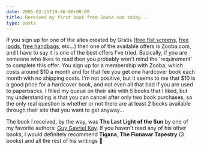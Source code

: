 ```yaml
---
date: 2005-02-25T19:46:00+00:00
title: Received my first book from Zooba.com today...
type: posts
---
```

If you sign up for one of the sites created by Gratis ([free flat screens](http://www.FreeFlatScreens.com/?r=13882371), [free ipods](http://www.freeiPods.com/?r=14756414), [free handbags](http://www.FreeHandbags.com/?r=14980492), etc...) then one of the available offers is Zooba.com, and I have to say it is one of the best offers I've tried. Basically, if you are someone who likes to read then you probably won't mind the 'requirement' to complete this offer. You sign up for a membership with Zooba, which costs around $10 a month and for that fee you get one hardcover book each month with no shipping costs. I'm not positive, but it seems to me that $10 is a good price for a hardcover book, and not even all that bad if you are used to paperbacks. I filled my queue on their site with 5 books that I liked, but my understanding is that you can cancel after only two book purchases, so the only real question is whether or not there are at least 2 books available through their site that you want to get anyway...

The book I received, by the way, was **The Last Light of the Sun** by one of my favorite authors: [Guy Gavriel Kay](http://www.brightweavings.com/). If you haven't read any of his other books, I would definitely recommend **Tigana**, **The Fionavar Tapestry** (3 books) and all the rest of his writings 🙂
